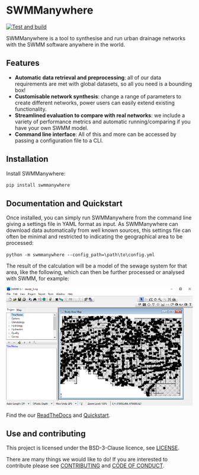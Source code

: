 # SWMManywhere
<!-- markdown-link-check-disable -->
[![Test and build](https://github.com/ImperialCollegeLondon/SWMManywhere/actions/workflows/ci.yml/badge.svg)](https://github.com/ImperialCollegeLondon/SWMManywhere/actions/workflows/ci.yml)
<!-- markdown-link-check-enable -->

SWMManywhere is a tool to synthesise and run urban drainage networks with the SWMM
software anywhere in the world.

## Features

- **Automatic data retrieval and preprocessing**: all of our data requirements
are met with global datasets, so all you need is a bounding box!
- **Customisable network synthesis**: change a range of parameters to create
different networks, power users can easily extend existing functionality.
- **Streamlined evaluation to compare with real networks**: we include a variety
of performance metrics and automatic running/comparing if you have your own SWMM model.
- **Command line interface**: All of this and more can be accessed by passing a
configuration file to a CLI.

## Installation

Install SWMManywhere:

```bash
pip install swmmanywhere
```

## Documentation and Quickstart

Once installed, you can simply run SWMManywhere from the command line giving a
settings file in YAML format as input. As SWMManywhere can download data
automatically from well known sources, this settings file can often be minimal and
restricted to indicating the geographical area to be processed:

`python -m swmmanywhere --config_path=\path\to\config.yml`

The result of the calculation will be a model of the sewage system for that area,
like the following, which can then be further processed or analysed with SWMM, for
example:

![SWMM Model](images/andorra_swmm_screenshot.png)

<!-- markdown-link-check-disable -->
Find the our [ReadTheDocs](https://imperialcollegelondon.github.io/swmmanywhere/)
and [Quickstart](https://imperialcollegelondon.github.io/swmmanywhere/quickstart).
<!-- markdown-link-check-enable -->

## Use and contributing

This project is licensed under the BSD-3-Clause licence, see [LICENSE](LICENSE).

There are many things we would like to do! If you are interested to contribute
please see [CONTRIBUTING](docs/CONTRIBUTING.md) and [CODE OF CONDUCT](docs/CODE_OF_CONDUCT.md).

